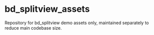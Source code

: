 # bd_splitview_assets
Repository for bd_splitview demo assets only, maintained separately to reduce main codebase size.
